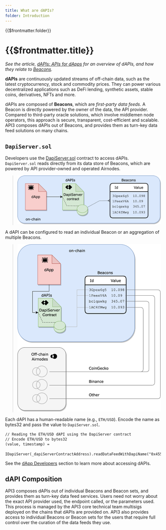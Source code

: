 ```yaml
---
title: What are dAPIs?
folder: Introduction
---
```


<TitleSpan>{{$frontmatter.folder}}</TitleSpan>

# {{$frontmatter.title}}

<TocHeader />
<TOC class="table-of-contents" :include-level="[2,3]" />

_See the article,
[dAPIs: APIs for dApps](https://medium.com/api3/dapis-apis-for-dapps-53b83f8d2493)
for an overview of dAPIs, and how they relate to
[Beacons](https://medium.com/api3/beacons-building-blocks-for-web3-data-connectivity-df6ad3eb5763)._

**dAPIs** are continuously updated streams of off-chain data, such as the latest
cryptocurrency, stock and commodity prices. They can power various decentralized
applications such as DeFi lending, synthetic assets, stable coins, derivatives,
NFTs and more.

dAPIs are composed of **Beacons**, which are _first-party data feeds_. A Beacon
is directly powered by the owner of the data, the API provider. Compared to
third-party oracle solutions, which involve middlemen node operators, this
approach is secure, transparent, cost-efficient and scalable. API3 composes
dAPIs out of Beacons, and provides them as turn-key data feed solutions on many
chains.

## `DapiServer.sol`

Developers use the
[DapiServer.sol](https://github.com/api3dao/airnode-protocol-v1/blob/main/contracts/dapis/DapiServer.sol)
contract to access dAPIs. `DapiServer.sol` reads directly from its data store of
Beacons, which are powered by API provider-owned and operated
<router-link :to="$themeConfig.latestVersions.airnode">Airnodes</router-link>.

> <img src="./assets/images/dapp-beacon.png" width="550px"/>

A dAPI can be configured to read an individual Beacon or an aggregation of
multiple Beacons.

> <img src="./assets/images/dapi-beacons.png" width="550px"/>

Each dAPI has a human-readable name (e.g., `ETH/USD`). Encode the name as
bytes32 and pass the value to `DapiServer.sol`.

```solidity
// Reading the ETH/USD dAPI using the DapiServer contract
// Encode ETH/USD to bytes32
(value, timestamp) =
  IDapiServer(_dapiServerContractAddress).readDataFeedWithDapiName("0x4554...00000");
```

See the [dApp Developers](./developers/) section to learn more about accessing
dAPIs.

## dAPI Composition

API3 composes dAPIs out of individual Beacons and Beacon sets, and provides them
as turn-key data feed services. Users need not worry about the exact API
provider used, the endpoint called, or the parameters used. This process is
managed by the API3 core technical team multisigs deployed on the chains that
dAPIs are provided on. API3 also provides access to individual Beacons or Beacon
sets for the users that require full control over the curation of the data feeds
they use.
